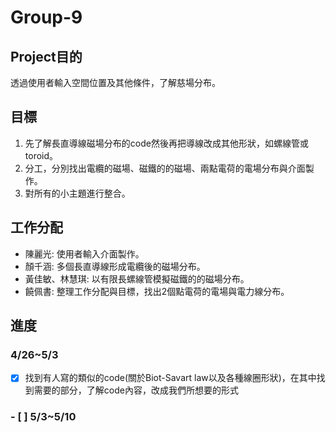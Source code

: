 # Group-9

## Project目的
透過使用者輸入空間位置及其他條件，了解慈場分布。

## 目標
1. 先了解長直導線磁場分布的code然後再把導線改成其他形狀，如螺線管或toroid。
2. 分工，分別找出電纜的磁場、磁鐵的的磁場、兩點電荷的電場分布與介面製作。
3. 對所有的小主題進行整合。

## 工作分配
- 陳麗光: 使用者輸入介面製作。
- 顏千涵: 多個長直導線形成電纜後的磁場分布。
- 黃佳敏、林慧琪: 以有限長螺線管模擬磁鐵的的磁場分布。
- 饒佩書: 整理工作分配與目標，找出2個點電荷的電場與電力線分布。

## 進度 
### 4/26~5/3
- [x] 找到有人寫的類似的code(關於Biot-Savart law以及各種線圈形狀)，在其中找到需要的部分，了解code內容，改成我們所想要的形式

### - [ ] 5/3~5/10

